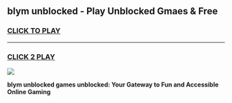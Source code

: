 
## blym unblocked - Play Unblocked Gmaes & Free
<h3>
<a href="https://news.freeplayer.one?title=blym_unblocked&ref=23F">CLICK TO PLAY</a></h3>
<hr>

<h3>
<a href="https://news.freeplayer.one?title=blym_unblocked&ref=23F">CLICK 2 PLAY</a>
  
</h3>

<a href="https://news.freeplayer.one?title=blym_unblocked&ref=23F/"><img src="https://clearcache.store/games.png"></a>


**blym unblocked games unblocked: Your Gateway to Fun and Accessible Online Gaming**
